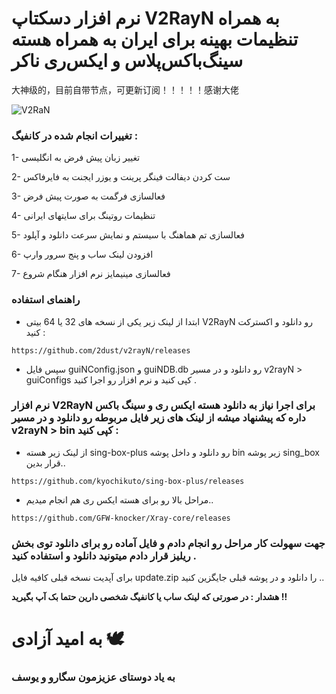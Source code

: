 # نرم افزار دسکتاپ V2RayN به همراه تنظیمات بهینه برای ایران به همراه هسته سینگ‌باکس‌پلاس و ایکس‌ری ناکر
大神级的，目前自带节点，可更新订阅！！！！！感谢大佬



![V2RaN](/images/V2RaN.jpg)

### تغییرات انجام شده در کانفیگ :

1- تغییر زبان پیش فرض به انگلیسی

2- ست کردن دیفالت فینگر پرینت و یوزر ایجنت به فایرفاکس

3- فعالسازی فرگمت به صورت پیش فرض

4- تنظیمات روتینگ برای سایتهای ایرانی

5- فعالسازی تم هماهنگ با سیستم و نمایش سرعت دانلود و آپلود

6- افزودن لینک ساب و پنج سرور وارپ 

7- فعالسازی مینیمایز نرم افزار هنگام شروع



### راهنمای استفاده
 - ابتدا از لینک زیر یکی از نسخه های 32 یا 64 بیتی V2RayN رو دانلود و اکسترکت کنید :

```
https://github.com/2dust/v2rayN/releases
```

 - سپس فایل guiNConfig.json و guiNDB.db رو دانلود و در مسیر v2rayN > guiConfigs کپی کنید و نرم افزار رو اجرا کنید .



### نرم افزار V2RayN برای اجرا نیاز به دانلود هسته ایکس ری و سینگ باکس داره که پیشنهاد میشه از لینک های زیر فایل مربوطه رو دانلود و در مسیر v2rayN > bin کپی کنید :


- از لینک زیر هسته sing-box-plus رو دانلود و داخل پوشه bin زیر پوشه sing_box قرار بدین..


```
https://github.com/kyochikuto/sing-box-plus/releases
```

- مراحل بالا رو برای هسته ایکس ری هم انجام میدیم..


```
https://github.com/GFW-knocker/Xray-core/releases
```


### جهت سهولت کار مراحل رو انجام دادم و فایل آماده رو برای دانلود توی بخش ریلیز قرار دادم میتونید دانلود و استفاده کنید .


برای آپدیت نسخه قبلی کافیه فایل update.zip را دانلود و در پوشه قبلی جایگزین کنید ..

**هشدار : در صورتی که لینک ساب یا کانفیگ شخصی دارین حتما بک آپ بگیرید !!**



# به امید آزادی 🕊️

### به یاد دوستای عزیزمون سگارو و یوسف 


